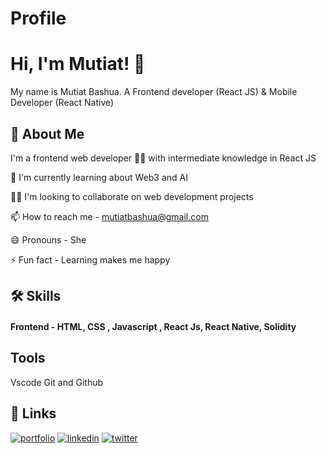 
# Profile


# Hi, I'm Mutiat!  👋

My name is Mutiat Bashua.
A Frontend developer (React JS) & Mobile Developer (React Native)

## 🚀 About Me
I'm a frontend web developer 👩‍💻 with intermediate knowledge in React JS

🧠 I'm currently learning about Web3 and AI

👯‍♀️ I'm looking to collaborate on web development projects

📫 How to reach me - [mutiatbashua@gmail.com](mutiatbashua@gmail.com)

😄 Pronouns - She

⚡️ Fun fact - Learning makes me happy


## 🛠 Skills
#### Frontend - HTML, CSS , Javascript , React Js, React Native, Solidity


## Tools
Vscode
Git and Github


## 🔗 Links
[![portfolio](https://img.shields.io/badge/my_portfolio-000?style=for-the-badge&logo=ko-fi&logoColor=white)](https://portfolio.mutiatbash.repl.co/)
[![linkedin](https://img.shields.io/badge/linkedin-0A66C2?style=for-the-badge&logo=linkedin&logoColor=white)](https://www.linkedin.com/)
[![twitter](https://img.shields.io/badge/twitter-1DA1F2?style=for-the-badge&logo=twitter&logoColor=white)](https://twitter.com/)

